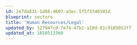 ```yaml
---
id: 2e7da831-1d66-4607-a3ec-5f5f3346581d
blueprint: sectors
title: 'Human Resources/Legal'
updated_by: 12794fcd-7e74-47b1-a10d-81c9105053f7
updated_at: 1650513360
---
```

